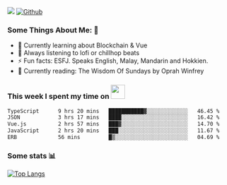 ![](https://visitor-badge.laobi.icu/badge?page_id=seanho96.seanho96)
[![Github](https://img.shields.io/github/followers/seanho96?label=Follow&style=social)](https://github.com/seanho96)

### Some Things About Me: 👋
- 🌱 Currently learning about Blockchain & Vue
- :musical_note: Always listening to lofi or chillhop beats
- :zap: Fun facts: ESFJ. Speaks English, Malay, Mandarin and Hokkien.
- :book: Currently reading: The Wisdom Of Sundays by Oprah Winfrey

### This week I spent my time on <img src="https://media.giphy.com/media/SvQzkTQb3ZwKcj1QTO/giphy.gif" width="32">

<!--START_SECTION:waka-->

```txt
TypeScript      9 hrs 20 mins   ███████████▓░░░░░░░░░░░░░   46.45 %
JSON            3 hrs 17 mins   ████░░░░░░░░░░░░░░░░░░░░░   16.42 %
Vue.js          2 hrs 57 mins   ███▓░░░░░░░░░░░░░░░░░░░░░   14.70 %
JavaScript      2 hrs 20 mins   ███░░░░░░░░░░░░░░░░░░░░░░   11.67 %
ERB             56 mins         █▒░░░░░░░░░░░░░░░░░░░░░░░   04.69 %
```

<!--END_SECTION:waka-->

### Some stats 📊

[![Top Langs](https://github-readme-stats.vercel.app/api/top-langs/?username=seanho96&layout=compact&theme=graywhite)](https://github.com/anuraghazra/github-readme-stats)
<br/>
<!-- ![GitHub stats](https://github-readme-stats.vercel.app/api?username=seanho96&show_icons=true&theme=graywhite)-->

